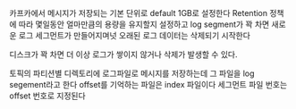 
카프카에서 메시지가 저장되는 기본 단위로 default 1GB로 설정한다
Retention 정책에 따라 몇일동안 얼마만큼의 용량을 유지할지 설정하고 log segment가 꽉 차면 새로운 로그 세그먼트가 만들어지며넛 오래된 로그 데이터는 삭제되기 시작한다

디스크가 꽉 차면 더 이상 로그가 쌓이지 않거나 삭제가 발생할 수 있다.

토픽의 파티션별 디렉토리에 로그파일로 메시지를 저장하는데 그 파일을 log segement라고 한다
offset를 기억하는 파일은 index 파일이다
세그먼트 파일 번호는 offset 번호로 지정된다

